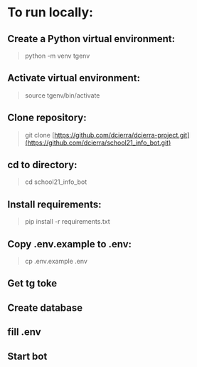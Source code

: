 # To run locally:
## Create a Python virtual environment:
> python -m venv tgenv
## Activate virtual environment:
> source tgenv/bin/activate
## Clone repository:
> git clone [https://github.com/dcierra/dcierra-project.git](https://github.com/dcierra/school21_info_bot.git)
## cd to directory:
> cd school21_info_bot
## Install requirements:
> pip install -r requirements.txt
## Copy .env.example to .env:
> cp .env.example .env
## Get tg toke
## Create database
## fill .env
## Start bot

